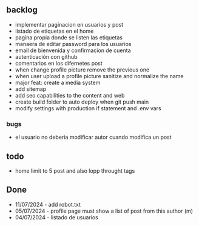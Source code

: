 ## backlog

- implementar paginacion en usuarios y post
- listado de etiquetas en el home
- pagina propia donde se listen las etiquetas
- manaera de editar password para los usuarios
- email de bienvenida y confirmacion de cuenta
- autenticación con github
- comentarios en los difernetes post
- when change profile picture remove the previous one
- when user upload a profile picture sanitize and normalize the name
- major feat: create a media system
- add sitemap
- add seo capabilities to the content and web
- create build folder to auto deploy when git push main
- modify settings with production if statement and .env vars

### bugs

- el usuario no deberia modificar autor cuando modifica un post

## todo

- home limit to 5 post and also lopp throught tags

## Done

- 11/07/2024 - add robot.txt
- 05/07/2024 - profile page must show a list of post from this author (m)
- 04/07/2024 - listado de usuarios
